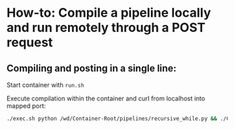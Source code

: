 # How-to: Compile a pipeline locally and run remotely through a POST request


## Compiling and posting in a single line:

Start container with `run.sh`

Execute compilation within the container and curl from localhost into mapped port:

```bash
./exec.sh python /wd/Container-Root/pipelines/recursive_while.py && ./Container-root/test/local_post_k8s_run_test.sh Container-Root/pipelines/recursive_while.py.tar.gz
```

